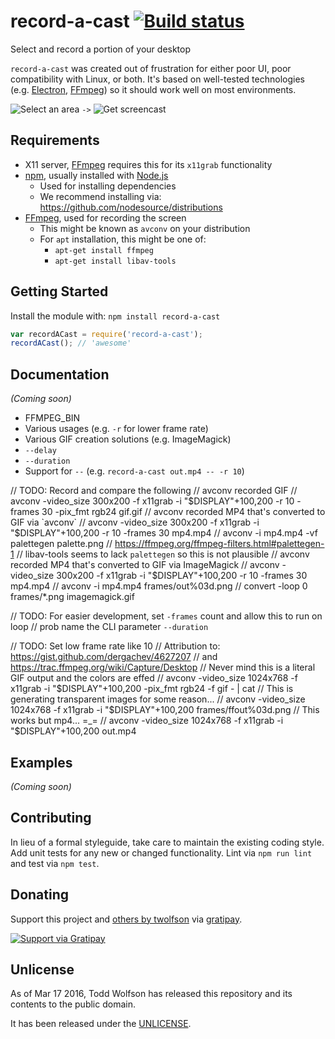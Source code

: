 # record-a-cast [![Build status](https://travis-ci.org/twolfson/record-a-cast.svg?branch=master)](https://travis-ci.org/twolfson/record-a-cast)

Select and record a portion of your desktop

`record-a-cast` was created out of frustration for either poor UI, poor compatibility with Linux, or both. It's based on well-tested technologies (e.g. [Electron][], [FFmpeg][]) so it should work well on most environments.

[Electron]: https://github.com/atom/electron
[FFmpeg]: https://www.ffmpeg.org/

![Select an area](http://i.imgur.com/hOIceGa.png) `->` ![Get screencast](http://i.imgur.com/jO8vvMa.gifv)

## Requirements
- X11 server, [FFmpeg][] requires this for its `x11grab` functionality
- [npm][], usually installed with [Node.js][]
    - Used for installing dependencies
    - We recommend installing via: <https://github.com/nodesource/distributions>
- [FFmpeg][], used for recording the screen
    - This might be known as `avconv` on your distribution
    - For `apt` installation, this might be one of:
        - `apt-get install ffmpeg`
        - `apt-get install libav-tools`

[npm]: http://npmjs.org/
[Node.js]: http://nodejs.org/

## Getting Started
Install the module with: `npm install record-a-cast`

```js
var recordACast = require('record-a-cast');
recordACast(); // 'awesome'
```

## Documentation
_(Coming soon)_

- FFMPEG_BIN
- Various usages (e.g. `-r` for lower frame rate)
- Various GIF creation solutions (e.g. ImageMagick)
- `--delay`
- `--duration`
- Support for `--` (e.g. `record-a-cast out.mp4 -- -r 10`)

// TODO: Record and compare the following
//  avconv recorded GIF
//    avconv -video_size 300x200 -f x11grab -i "$DISPLAY"+100,200 -r 10 -frames 30 -pix_fmt rgb24 gif.gif
//  avconv recorded MP4 that's converted to GIF via `avconv`
//    avconv -video_size 300x200 -f x11grab -i "$DISPLAY"+100,200 -r 10 -frames 30 mp4.mp4
//    avconv -i mp4.mp4 -vf palettegen palette.png
//      https://ffmpeg.org/ffmpeg-filters.html#palettegen-1
//    libav-tools seems to lack `palettegen` so this is not plausible
//  avconv recorded MP4 that's converted to GIF via ImageMagick
//    avconv -video_size 300x200 -f x11grab -i "$DISPLAY"+100,200 -r 10 -frames 30 mp4.mp4
//    avconv -i mp4.mp4 frames/out%03d.png
//    convert -loop 0 frames/*.png imagemagick.gif

// TODO: For easier development, set `-frames` count and allow this to run on loop
//   prob name the CLI parameter `--duration`

// TODO: Set low frame rate like 10
// Attribution to: https://gist.github.com/dergachev/4627207
//   and https://trac.ffmpeg.org/wiki/Capture/Desktop
// Never mind this is a literal GIF output and the colors are effed
//   avconv -video_size 1024x768 -f x11grab -i "$DISPLAY"+100,200 -pix_fmt rgb24 -f gif - | cat
// This is generating transparent images for some reason...
//   avconv -video_size 1024x768 -f x11grab -i "$DISPLAY"+100,200 frames/ffout%03d.png
// This works but mp4... =_=
//   avconv -video_size 1024x768 -f x11grab -i "$DISPLAY"+100,200 out.mp4

## Examples
_(Coming soon)_

## Contributing
In lieu of a formal styleguide, take care to maintain the existing coding style. Add unit tests for any new or changed functionality. Lint via `npm run lint` and test via `npm test`.

## Donating
Support this project and [others by twolfson][gratipay] via [gratipay][].

[![Support via Gratipay][gratipay-badge]][gratipay]

[gratipay-badge]: https://cdn.rawgit.com/gratipay/gratipay-badge/2.x.x/dist/gratipay.svg
[gratipay]: https://www.gratipay.com/twolfson/

## Unlicense
As of Mar 17 2016, Todd Wolfson has released this repository and its contents to the public domain.

It has been released under the [UNLICENSE][].

[UNLICENSE]: UNLICENSE
